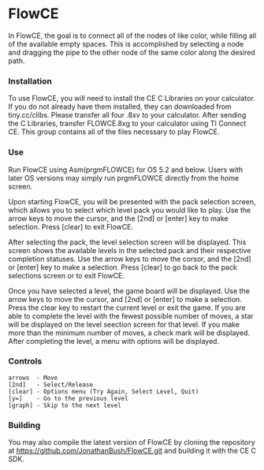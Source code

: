 # FlowCE

In FlowCE, the goal is to connect all of the nodes of like color, while filling all of the available empty spaces. This is accomplished by selecting a node and dragging the pipe to the other node of the same color along the desired path.

### Installation

To use FlowCE, you will need to install the CE C Libraries on your calculator. If you do not already have them installed, they can downloaded from tiny.cc/clibs. Please transfer all four .8xv to your calculator. After sending the C Libraries, transfer FLOWCE.8xg to your calculator using TI Connect CE. This group contains all of the files necessary to play FlowCE.

### Use

Run FlowCE using Asm(prgmFLOWCE) for OS 5.2 and below. Users with later OS versions may simply run prgmFLOWCE directly from the home screen.

Upon starting FlowCE, you will be presented with the pack selection screen, which allows you to select which level pack you would like to play. Use the arrow keys to move the cursor, and the [2nd] or [enter] key to make selection. Press [clear] to exit FlowCE.

After selecting the pack, the level selection screen will be displayed. This screen shows the available levels in the selected pack and their respective completion statuses. Use the arrow keys to move the corsor, and the [2nd] or [enter] key to make a selection. Press [clear] to go back to the pack selections screen or to exit FlowCE.

Once you have selected a level, the game board will be displayed. Use the arrow keys to move the cursor, and [2nd] or [enter] to make a selection. Press the clear key to restart the current level or exit the game. If you are able to complete the level with the fewest possible number of moves, a star will be displayed on the level seection screen for that level. If you make more than the minimum number of moves, a check mark will be displayed. After completing the level, a menu with options will be displayed.

### Controls

    arrows  - Move
    [2nd]   - Select/Release
    [clear] - Options menu (Try Again, Select Level, Quit)
    [y=]    - Go to the previous level
    [graph] - Skip to the next level


### Building

You may also compile the latest version of FlowCE by cloning the repository at https://github.com/JonathanBush/FlowCE.git and building it with the CE C SDK.

